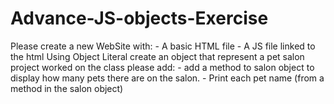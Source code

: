 # Advance-JS-objects-Exercise
Please create a new WebSite with: - A basic HTML file - A JS file linked to the html  Using Object Literal create an object that represent a pet salon project worked on the class please add:   - add a method to salon object to display how many pets there are on the salon. - Print each pet name (from a method in the salon object)
